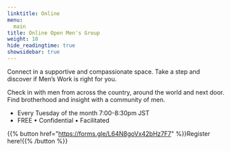 ```yaml
---
linktitle: Online
menu:
  main
title: Online Open Men's Group
weight: 10
hide_readingtime: true
showsidebar: true
---
```


Connect in a supportive and compassionate space. Take a step and discover if Men’s Work is right for you.

Check in with men from across the country, around the world and next door. Find brotherhood and insight with a community of men.

* Every Tuesday of the month 7:00-8:30pm JST
* FREE • Confidential • Facilitated


{{% button href="https://forms.gle/L64N8goVx42bHz7F7" %}}Register here!{{% /button %}}
